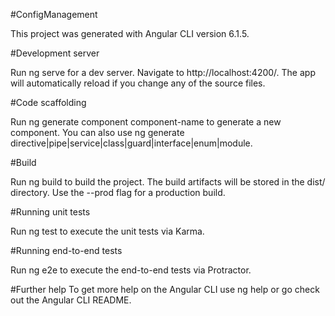#ConfigManagement

This project was generated with Angular CLI version 6.1.5.

#Development server

Run ng serve for a dev server. Navigate to http://localhost:4200/. The app will automatically reload if you change any of the source files.

#Code scaffolding

Run ng generate component component-name to generate a new component. You can also use ng generate directive|pipe|service|class|guard|interface|enum|module.

#Build

Run ng build to build the project. The build artifacts will be stored in the dist/ directory. Use the --prod flag for a production build.

#Running unit tests

Run ng test to execute the unit tests via Karma.

#Running end-to-end tests

Run ng e2e to execute the end-to-end tests via Protractor.

#Further help
To get more help on the Angular CLI use ng help or go check out the Angular CLI README.
